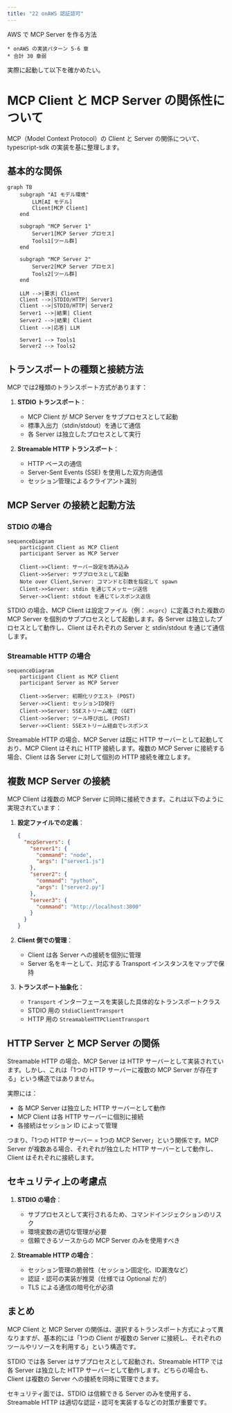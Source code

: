 ```yaml
---
title: "22 onAWS 認証認可"
---
```


AWS で MCP Server を作る方法

    * onAWS の実装パターン 5-6 章
    * 合計 30 章弱





実際に起動して以下を確かめたい。


# MCP Client と MCP Server の関係性について

MCP（Model Context Protocol）の Client と Server の関係について、typescript-sdk の実装を基に整理します。

## 基本的な関係

```mermaid
graph TB
    subgraph "AI モデル環境"
        LLM[AI モデル]
        Client[MCP Client]
    end
    
    subgraph "MCP Server 1"
        Server1[MCP Server プロセス]
        Tools1[ツール群]
    end
    
    subgraph "MCP Server 2"
        Server2[MCP Server プロセス]
        Tools2[ツール群]
    end
    
    LLM -->|要求| Client
    Client -->|STDIO/HTTP| Server1
    Client -->|STDIO/HTTP| Server2
    Server1 -->|結果| Client
    Server2 -->|結果| Client
    Client -->|応答| LLM
    
    Server1 --> Tools1
    Server2 --> Tools2
```

## トランスポートの種類と接続方法

MCP では2種類のトランスポート方式があります：

1. **STDIO トランスポート**：
   - MCP Client が MCP Server をサブプロセスとして起動
   - 標準入出力（stdin/stdout）を通じて通信
   - 各 Server は独立したプロセスとして実行

2. **Streamable HTTP トランスポート**：
   - HTTP ベースの通信
   - Server-Sent Events (SSE) を使用した双方向通信
   - セッション管理によるクライアント識別

## MCP Server の接続と起動方法

### STDIO の場合

```mermaid
sequenceDiagram
    participant Client as MCP Client
    participant Server as MCP Server
    
    Client->>Client: サーバー設定を読み込み
    Client->>Server: サブプロセスとして起動
    Note over Client,Server: コマンドと引数を指定して spawn
    Client->>Server: stdin を通じてメッセージ送信
    Server->>Client: stdout を通じてレスポンス返信
```

STDIO の場合、MCP Client は設定ファイル（例：`.mcprc`）に定義された複数の MCP Server を個別のサブプロセスとして起動します。各 Server は独立したプロセスとして動作し、Client はそれぞれの Server と stdin/stdout を通じて通信します。

### Streamable HTTP の場合

```mermaid
sequenceDiagram
    participant Client as MCP Client
    participant Server as MCP Server
    
    Client->>Server: 初期化リクエスト (POST)
    Server->>Client: セッションID発行
    Client->>Server: SSEストリーム確立 (GET)
    Client->>Server: ツール呼び出し (POST)
    Server->>Client: SSEストリーム経由でレスポンス
```

Streamable HTTP の場合、MCP Server は既に HTTP サーバーとして起動しており、MCP Client はそれに HTTP 接続します。複数の MCP Server に接続する場合、Client は各 Server に対して個別の HTTP 接続を確立します。

## 複数 MCP Server の接続

MCP Client は複数の MCP Server に同時に接続できます。これは以下のように実現されています：

1. **設定ファイルでの定義**：
   ```json
   {
     "mcpServers": {
       "server1": {
         "command": "node",
         "args": ["server1.js"]
       },
       "server2": {
         "command": "python",
         "args": ["server2.py"]
       },
       "server3": {
         "command": "http://localhost:3000"
       }
     }
   }
   ```

2. **Client 側での管理**：
   - Client は各 Server への接続を個別に管理
   - Server 名をキーとして、対応する Transport インスタンスをマップで保持

3. **トランスポート抽象化**：
   - `Transport` インターフェースを実装した具体的なトランスポートクラス
   - STDIO 用の `StdioClientTransport`
   - HTTP 用の `StreamableHTTPClientTransport`

## HTTP Server と MCP Server の関係

Streamable HTTP の場合、MCP Server は HTTP サーバーとして実装されています。しかし、これは「1つの HTTP サーバーに複数の MCP Server が存在する」という構造ではありません。

実際には：
- 各 MCP Server は独立した HTTP サーバーとして動作
- MCP Client は各 HTTP サーバーに個別に接続
- 各接続はセッション ID によって管理

つまり、「1つの HTTP サーバー = 1つの MCP Server」という関係です。MCP Server が複数ある場合、それぞれが独立した HTTP サーバーとして動作し、Client はそれぞれに接続します。

## セキュリティ上の考慮点

1. **STDIO の場合**：
   - サブプロセスとして実行されるため、コマンドインジェクションのリスク
   - 環境変数の適切な管理が必要
   - 信頼できるソースからの MCP Server のみを使用すべき

2. **Streamable HTTP の場合**：
   - セッション管理の脆弱性（セッション固定化、ID漏洩など）
   - 認証・認可の実装が推奨（仕様では Optional だが）
   - TLS による通信の暗号化が必須

## まとめ

MCP Client と MCP Server の関係は、選択するトランスポート方式によって異なりますが、基本的には「1つの Client が複数の Server に接続し、それぞれのツールやリソースを利用する」という構造です。

STDIO では各 Server はサブプロセスとして起動され、Streamable HTTP では各 Server は独立した HTTP サーバーとして動作します。どちらの場合も、Client は複数の Server への接続を同時に管理できます。

セキュリティ面では、STDIO は信頼できる Server のみを使用する、Streamable HTTP は適切な認証・認可を実装するなどの対策が重要です。